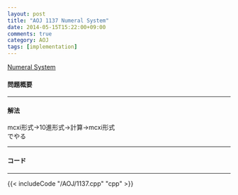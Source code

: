 ```yaml
---
layout: post
title: "AOJ 1137 Numeral System"
date: 2014-05-15T15:22:00+09:00
comments: true
category: AOJ
tags: [implementation]
---
```


[Numeral System](http://judge.u-aizu.ac.jp/onlinejudge/description.jsp?id=1137)

#### 問題概要

****

#### 解法

mcxi形式->10進形式->計算->mcxi形式  
でやる

****

#### コード

****

{{< includeCode "/AOJ/1137.cpp" "cpp" >}}
